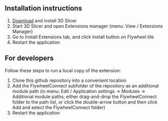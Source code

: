 ## Installation instructions
1. [Download](https://download.slicer.org/) and install 3D Slicer
2. Start 3D Slicer and open Extensions manager (menu: View / Extensions Manager)
3. Go to Install Extensions tab, and click Install button on Flywheel tile
4. Restart the application

## For developers

Follow these steps to run a local copy of the extension:

1. Clone this github repository into a convenient location
2. Add the FlywheelConnect subfolder of the repository as an additional module path (in menu: Edit / Application settings -> Modules -> Additional module paths; either drag-and-drop the FlywheelConnect folder to the path list, or click the double-arrow button and then click Add and select the FlywheelConnect folder)
3. Restart the application
